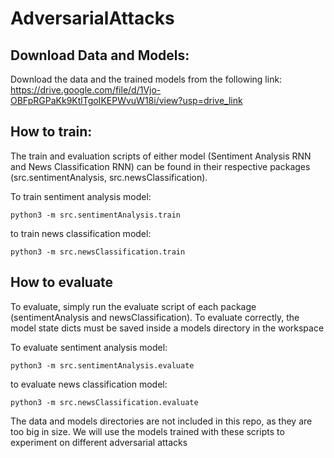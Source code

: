 # AdversarialAttacks

## Download Data and Models:
Download the data and the trained models from the following link: https://drive.google.com/file/d/1Vjo-OBFpRGPaKk9KtlTgoIKEPWvuW18i/view?usp=drive_link

## How to train:

The train and evaluation scripts of either model (Sentiment Analysis RNN and News Classification RNN) can be found in their respective packages (src.sentimentAnalysis, src.newsClassification).

To train sentiment analysis model: 
```
python3 -m src.sentimentAnalysis.train
```
to train news classification model: 
```
python3 -m src.newsClassification.train
```

## How to evaluate

To evaluate, simply run the evaluate script of each package (sentimentAnalysis and newsClassification). To evaluate correctly, the model state dicts must be saved inside a models directory in the workspace

To evaluate sentiment analysis model: 
```
python3 -m src.sentimentAnalysis.evaluate
```
to evaluate news classification model: 
```
python3 -m src.newsClassification.evaluate
```

The data and models directories are not included in this repo, as they are too big in size. We will use the models trained with these scripts to experiment on different adversarial attacks
